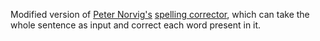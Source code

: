 
Modified version of [Peter
Norvig's](https://ai.google/research/people/author205) [spelling
corrector](https://norvig.com/spell-correct.html), which can
take the whole sentence as input and correct each word present in it.
         
